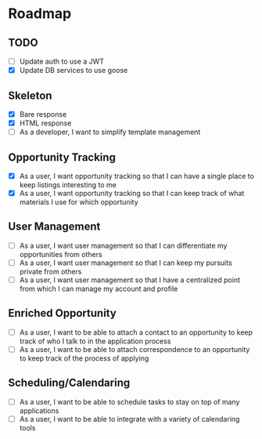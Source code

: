 # Roadmap

## TODO

- [ ] Update auth to use a JWT
- [x] Update DB services to use goose

## Skeleton

- [x] Bare response
- [x] HTML response
- [ ] As a developer, I want to simplify template management

## Opportunity Tracking

- [x] As a user, I want opportunity tracking so that I can have a single place to keep listings interesting to me
- [x] As a user, I want opportunity tracking so that I can keep track of what materials I use for which opportunity

## User Management

- [ ] As a user, I want user management so that I can differentiate my opportunities from others
- [ ] As a user, I want user management so that I can keep my pursuits private from others
- [ ] As a user, I want user management so that I have a centralized point from which I can manage my account and profile

## Enriched Opportunity

- [ ] As a user, I want to be able to attach a contact to an opportunity to keep track of who I talk to in the application process
- [ ] As a user, I want to be able to attach correspondence to an opportunity to keep track of the process of applying

## Scheduling/Calendaring

- [ ] As a user, I want to be able to schedule tasks to stay on top of many applications
- [ ] As a user, I want to be able to integrate with a variety of calendaring tools
